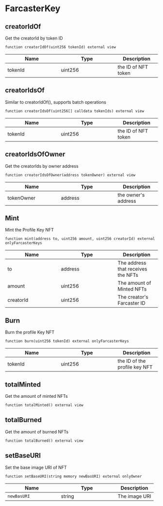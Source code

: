 # FarcasterKey

## creatorIdOf

Get the creatorId by token ID

`function creatorIdOf(uint256 tokenId) external view`

<table><thead><tr><th width="160.33333333333331">Name</th><th width="171">Type</th><th>Description</th></tr></thead><tbody><tr><td>tokenId</td><td>uint256</td><td>the ID of NFT token</td></tr></tbody></table>

## creatorIdsOf

Similar to creatorIdOf(), supports batch operations

`function creatorIdsOf(uint256[] calldata tokenIds) external view`

<table><thead><tr><th width="160.33333333333331">Name</th><th width="171">Type</th><th>Description</th></tr></thead><tbody><tr><td>tokenId</td><td>uint256</td><td>the ID of NFT token</td></tr></tbody></table>

## creatorIdsOfOwner

Get the creatorIds by owner address

`function creatorIdsOfOwner(address tokenOwner) external view`

<table><thead><tr><th width="160.33333333333331">Name</th><th width="171">Type</th><th>Description</th></tr></thead><tbody><tr><td>tokenOwner</td><td>address</td><td>the owner's address</td></tr></tbody></table>

## Mint

Mint the Profile Key NFT

`function mint(address to, uint256 amount, uint256 creatorId) external onlyFarcasterKeys`

<table><thead><tr><th width="160.33333333333331">Name</th><th width="171">Type</th><th>Description</th></tr></thead><tbody><tr><td>to</td><td>address</td><td>The address that receives the NFTs</td></tr><tr><td>amount</td><td>uint256</td><td>The amount of Minted NFTs</td></tr><tr><td>creatorId</td><td>uint256</td><td>The creator's Farcaster ID</td></tr></tbody></table>

## Burn

Burn the profile Key NFT

`function burn(uint256 tokenId) external onlyFarcasterKeys`

<table><thead><tr><th width="160.33333333333331">Name</th><th width="171">Type</th><th>Description</th></tr></thead><tbody><tr><td>tokenId</td><td>uint256</td><td>the ID of the profile key NFT</td></tr></tbody></table>

## totalMinted

Get the amount of minted NFTs

`function totalMinted() external view`

## totalBurned

Get the amount of burned NFTs

`function totalBurned() external view`

## setBaseURI

Set the base image URI of NFT

`function setBaseURI(string memory newBasURI) external onlyOwner`

<table><thead><tr><th width="160.33333333333331">Name</th><th width="171">Type</th><th>Description</th></tr></thead><tbody><tr><td><code>newBasURI</code></td><td>string</td><td>The image URI</td></tr></tbody></table>
